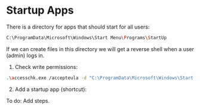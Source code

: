 # Startup Apps

There is a directory for apps that should start for all users:

```bash
C:\ProgramData\Microsoft\Windows\Start Menu\Programs\StartUp
```

If we can create files in this directory we will get a reverse shell when a user (admin) logs in.

1. Check write permissions:

```bash
.\accesschk.exe /accepteula -d "C:\ProgramData\Microsoft\Windows\Start Menu\Programs\StartUp"
```

2. Add a startup app (shortcut):

To do: Add steps.
